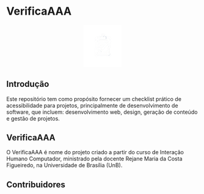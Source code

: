 # VerificaAAA

<div align="center">
<img src="docs/imagens/logo-verificaaa.png" alt="Logo de prancheta com checklist" style="width: 100px">
</div>


## Introdução

Este repositório tem como propósito fornecer um checklist prático de acessibilidade para projetos, principalmente de desenvolvimento de software, que incluem: desenvolvimento web, design, geração de conteúdo e gestão de projetos. 

## VerificaAAA

O VerificaAAA é nome do projeto criado a partir do curso de Interação Humano Computador, ministrado pela docente Rejane Maria da Costa Figueiredo, na Universidade de Brasília (UnB). 

## Contribuidores
